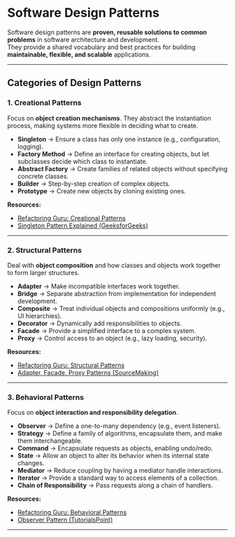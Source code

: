 # Software Design Patterns

Software design patterns are **proven, reusable solutions to common problems** in software architecture and development.  
They provide a shared vocabulary and best practices for building **maintainable, flexible, and scalable** applications.  

---

## Categories of Design Patterns

### 1. Creational Patterns
Focus on **object creation mechanisms**. They abstract the instantiation process, making systems more flexible in deciding what to create.

- **Singleton** → Ensure a class has only one instance (e.g., configuration, logging).  
- **Factory Method** → Define an interface for creating objects, but let subclasses decide which class to instantiate.  
- **Abstract Factory** → Create families of related objects without specifying concrete classes.  
- **Builder** → Step-by-step creation of complex objects.  
- **Prototype** → Create new objects by cloning existing ones.  

**Resources:**
- [Refactoring Guru: Creational Patterns](https://refactoring.guru/design-patterns/creational)  
- [Singleton Pattern Explained (GeeksforGeeks)](https://www.geeksforgeeks.org/singleton-design-pattern/)  

---

### 2. Structural Patterns
Deal with **object composition** and how classes and objects work together to form larger structures.

- **Adapter** → Make incompatible interfaces work together.  
- **Bridge** → Separate abstraction from implementation for independent development.  
- **Composite** → Treat individual objects and compositions uniformly (e.g., UI hierarchies).  
- **Decorator** → Dynamically add responsibilities to objects.  
- **Facade** → Provide a simplified interface to a complex system.  
- **Proxy** → Control access to an object (e.g., lazy loading, security).  

**Resources:**
- [Refactoring Guru: Structural Patterns](https://refactoring.guru/design-patterns/structural)  
- [Adapter, Facade, Proxy Patterns (SourceMaking)](https://sourcemaking.com/design_patterns/structural_patterns)  

---

### 3. Behavioral Patterns
Focus on **object interaction and responsibility delegation**.

- **Observer** → Define a one-to-many dependency (e.g., event listeners).  
- **Strategy** → Define a family of algorithms, encapsulate them, and make them interchangeable.  
- **Command** → Encapsulate requests as objects, enabling undo/redo.  
- **State** → Allow an object to alter its behavior when its internal state changes.  
- **Mediator** → Reduce coupling by having a mediator handle interactions.  
- **Iterator** → Provide a standard way to access elements of a collection.  
- **Chain of Responsibility** → Pass requests along a chain of handlers.  

**Resources:**
- [Refactoring Guru: Behavioral Patterns](https://refactoring.guru/design-patterns/behavioral)  
- [Observer Pattern (TutorialsPoint)](https://www.tutorialspoint.com/design_pattern/observer_pattern.htm)  

---
